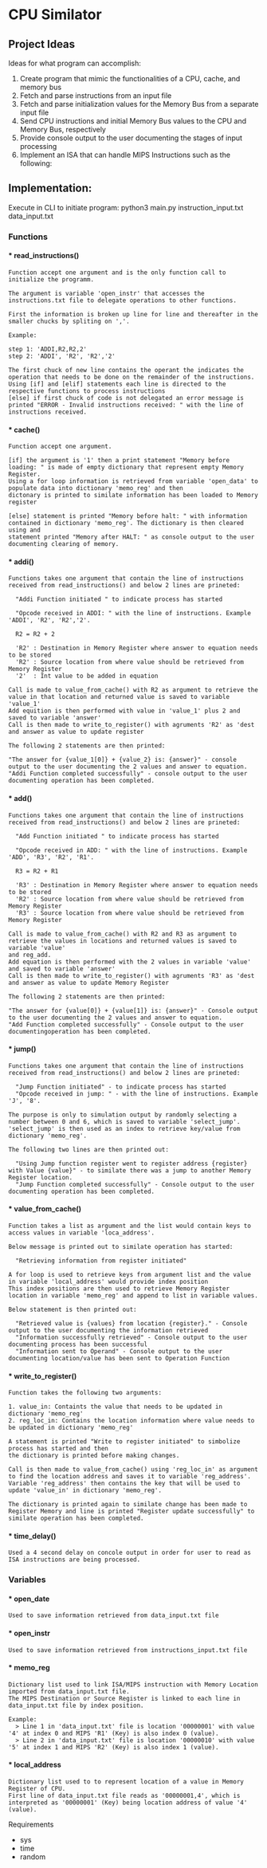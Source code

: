 # CPU Similator 

## Project Ideas

Ideas for what program can accomplish:

1.  Create program that mimic the functionalities of a CPU, cache, and memory bus
2.  Fetch and parse instructions from an input file
3.  Fetch and parse initialization values for the Memory Bus from a separate input file
4.  Send CPU instructions and initial Memory Bus values to the CPU and Memory Bus, respectively
5.  Provide console output to the user documenting the stages of input processing
6.  Implement an ISA that can handle MIPS Instructions such as the following:

## Implementation: 

Execute in CLI to initiate program: python3 main.py instruction_input.txt data_input.txt

### Functions

  #### * read_instructions()
  
    Function accept one argument and is the only function call to initialize the programm. 
    
    The argument is variable 'open_instr' that accesses the instructions.txt file to delegate operations to other functions. 
    
    First the information is broken up line for line and thereafter in the smaller chucks by spliting on ','.
    
    Example: 
    
    step 1: 'ADDI,R2,R2,2'
    step 2: 'ADDI', 'R2', 'R2','2'
    
    The first chuck of new line contains the operant the indicates the operation that needs to be done on the remainder of the instructions. 
    Using [if] and [elif] statements each line is directed to the respective functions to process instructions 
    [else] if first chuck of code is not delegated an error message is printed "ERROR - Invalid instructions received: " with the line of 
    instructions received. 


  #### * cache()
  
    Function accept one argument. 

    [if] the argument is '1' then a print statement "Memory before loading: " is made of empty dictionary that represent empty Memory Register. 
    Using a for loop information is retrieved from variable 'open_data' to populate data into dictionary 'memo_reg' and then
    dictonary is printed to similate information has been loaded to Memory register 

    [else] statement is printed "Memory before halt: " with information contained in dictionary 'memo_reg'. The dictionary is then cleared using and 
    statement printed "Memory after HALT: " as console output to the user documenting clearing of memory. 


  #### * addi()
  
    Functions takes one argument that contain the line of instructions received from read_instructions() and below 2 lines are prineted:
    
      "Addi Function initiated " to indicate process has started 
    
      "Opcode received in ADDI: " with the line of instructions. Example 'ADDI', 'R2', 'R2','2'.
      
      R2 = R2 + 2
      
      'R2' : Destination in Memory Register where answer to equation needs to be stored  
      'R2' : Source location from where value should be retrieved from Memory Register 
      '2'  : Int value to be added in equation  
    
    Call is made to value_from_cache() with R2 as argument to retrieve the value in that location and returned value is saved to variable 'value_1'
    Add equition is then performed with value in 'value_1' plus 2 and saved to variable 'answer'
    Call is then made to write_to_register() with agruments 'R2' as 'dest and answer as value to update register
    
    The following 2 statements are then printed: 
    
    "The answer for {value_1[0]} + {value_2} is: {answer}" - console output to the user documenting the 2 values and answer to equation.
    "Addi Function completed successfully" - console output to the user documenting operation has been completed.


  #### * add()

    
    Functions takes one argument that contain the line of instructions received from read_instructions() and below 2 lines are prineted:
    
      "Add Function initiated " to indicate process has started 
    
      "Opcode received in ADD: " with the line of instructions. Example 'ADD', 'R3', 'R2', 'R1'.
      
      R3 = R2 + R1
      
      'R3' : Destination in Memory Register where answer to equation needs to be stored  
      'R2' : Source location from where value should be retrieved from Memory Register 
      'R3' : Source location from where value should be retrieved from Memory Register 
    
    Call is made to value_from_cache() with R2 and R3 as argument to retrieve the values in locations and returned values is saved to variable 'value'
    and reg_add. 
    Add equation is then performed with the 2 values in variable 'value' and saved to variable 'answer'
    Call is then made to write_to_register() with agruments 'R3' as 'dest and answer as value to update Memory Register
    
    The following 2 statements are then printed: 
    
    "The answer for {value[0]} + {value[1]} is: {answer}" - Console output to the user documenting the 2 values and answer to equation.
    "Add Function completed successfully" - Console output to the user documentingoperation has been completed.
    
  #### * jump()
  
    Functions takes one argument that contain the line of instructions received from read_instructions() and below 2 lines are prineted:
    
      "Jump Function initiated" - to indicate process has started 
      "Opcode received in jump: " - with the line of instructions. Example 'J', '8'.
      
    The purpose is only to simulation output by randomly selecting a number between 0 and 6, which is saved to variable 'select_jump'.
    'select_jump' is then used as an index to retrieve key/value from dictionary 'memo_reg'. 
    
    The following two lines are then printed out: 
    
      "Using Jump function register went to register address {register} with Value {value}" - to similate there was a jump to another Memory             Register location.
      "Jump Function completed successfully" - Console output to the user documenting operation has been completed.

  #### * value_from_cache()
  
    Function takes a list as argument and the list would contain keys to access values in variable 'loca_address'. 
    
    Below message is printed out to similate operation has started:
    
      "Retrieving information from register initiated"

    A for loop is used to retrieve keys from argument list and the value in variable 'local_address' would provide index position
    This index positions are then used to retrieve Memory Register location in variable 'memo_reg' and append to list in variable values.
    
    Below statement is then printed out:
    
      "Retrieved value is {values} from location {register}." - Console output to the user documenting the information retrieved 
      "Information successfully retrieved" - Console output to the user documenting process has been successful
      "Information sent to Operand" - Console output to the user documenting location/value has been sent to Operation Function 

  #### * write_to_register()

    Function takes the following two arguments: 

    1. value_in: Containts the value that needs to be updated in dictionary 'memo_reg'
    2. reg_loc_in: Contains the location information where value needs to be updated in dictionary 'memo_reg'

    A statement is printed "Write to register initiated" to simbolize process has started and then
    the dictionary is printed before making changes. 

    Call is then made to value_from_cache() using 'reg_loc_in' as argument to find the location address and saves it to variable 'reg_address'.
    Variable 'reg_address' then contains the key that will be used to update 'value_in' in dictionary 'memo_reg'. 

    The dictionary is printed again to similate change has been made to Register Memory and line is printed "Register update successfully" to 
    similate operation has been completed.

  #### * time_delay()
  
    Used a 4 second delay on concole output in order for user to read as ISA instructions are being processed. 

### Variables 

  #### * open_date
  
    Used to save information retrieved from data_input.txt file
  
  #### * open_instr
  
    Used to save information retrieved from instructions_input.txt file
  
  #### * memo_reg
  
    Dictionary list used to link ISA/MIPS instruction with Memory Location imported from data_input.txt file.
    The MIPS Destination or Source Register is linked to each line in data_input.txt file by index position. 
    
    Example: 
      > Line 1 in 'data_input.txt' file is location '00000001' with value '4' at index 0 and MIPS 'R1' (Key) is also index 0 (value).   
      > Line 2 in 'data_input.txt' file is location '00000010' with value '5' at index 1 and MIPS 'R2' (Key) is also index 1 (value).
     
  #### * local_address
  
    Dictionary list used to to represent location of a value in Memory Register of CPU.  
    First line of data_input.txt file reads as '00000001,4', which is interpreted as '00000001' (Key) being location address of value '4' (value). 
    
 Requirements
 
 * sys
 * time 
 * random
    

